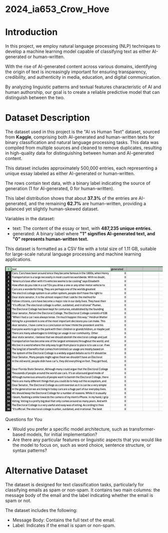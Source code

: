 # 2024_ia653_Crow_Hove

# Introduction

In this project, we employ natural language processing (NLP) techniques to develop a machine learning model capable of classifying text as either AI-generated or human-written. 

With the rise of AI-generated content across various domains, identifying the origin of text is increasingly important for ensuring transparency, credibility, and authenticity in media, education, and digital communication. 

By analyzing linguistic patterns and textual features characteristic of AI and human authorship, our goal is to create a reliable predictive model that can distinguish between the two.

# Dataset Description

The dataset used in this project is the "AI vs Human Text" dataset, sourced from **Kaggle**, comprising both AI-generated and human-written texts for binary classification and natural language processing tasks. This data was compiled from multiple sources and cleaned to remove duplicates, resulting in high-quality data for distinguishing between human and AI-generated content.

This dataset includes approximately 500,000 entries, each representing a unique essay labeled as either AI-generated or human-written. 

The rows contain text data, with a binary label indicating the source of generation (1 for AI-generated, 0 for human-written). 

This label distribution shows that about **37.3%** of the entries are AI-generated, and the remaining **62.7%** are human-written, providing a balanced yet slightly human-skewed dataset.

Variables in the dataset:

- text: The content of the essay or text, with **487,235 unique entries.**
- generated: A binary label where **"1" signifies AI-generated text, and "0" represents human-written text.**

This dataset is formatted as a CSV file with a total size of 1.11 GB, suitable for large-scale natural language processing and machine learning applications.

![Dataset Image](Images/Dataset.png)

Questions for You

- Would you prefer a specific model architecture, such as transformer-based models, for initial implementation?
- Are there any particular features or linguistic aspects that you would like the model to focus on, such as word choice, sentence structure, or syntax patterns?

# Alternative Dataset

The dataset is designed for text classification tasks, particularly for classifying emails as spam or non-spam. It contains two main columns: the message body of the email and the label indicating whether the email is spam or not. 

The dataset includes the following:

- Message Body: Contains the full text of the email.
- Label: Indicates if the email is spam or non-spam.
